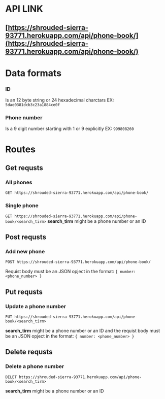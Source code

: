 # API LINK 
## [https://shrouded-sierra-93771.herokuapp.com/api/phone-book/](https://shrouded-sierra-93771.herokuapp.com/api/phone-book/)

# Data formats
### ID 
Is an 12 byte string or 24 hexadecimal charctars EX: `5dae0381dcb3c23a1884ce0f`

### Phone number 
Is a 9 digit number starting with 1 or 9 explicitly EX: `999808260`


# Routes

## Get requsts 
### All phones 
`GET https://shrouded-sierra-93771.herokuapp.com/api/phone-book/`

### Single phone 
`GET https://shrouded-sierra-93771.herokuapp.com/api/phone-book/<search_tirm>`
**search_tirm** might be a phone number or an ID 

## Post requsts
### Add new phone
`POST https://shrouded-sierra-93771.herokuapp.com/api/phone-book/`

Requist body must be an JSON opject in the format: `{ number: <phone_number> }`

## Put requsts 
### Update a phone number 
`PUT https://shrouded-sierra-93771.herokuapp.com/api/phone-book/<search_tirm>`

**search_tirm** might be a phone number or an ID 
and the requist body must be an JSON opject in the format: `{ number: <phone_number> }`

## Delete requsts 
### Delete a phone number 
`DELET https://shrouded-sierra-93771.herokuapp.com/api/phone-book/<search_tirm>`

**search_tirm** might be a phone number or an ID 
